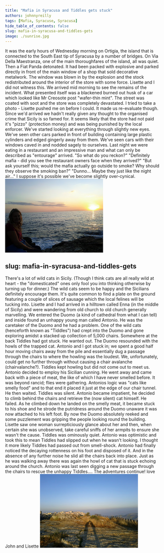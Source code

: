 ```yaml
---
title: "Mafia in Syracusa and Tiddles gets stuck"
authors: johnnyreilly
tags: [Mafia, Syracuse, Syracusa]
hide_table_of_contents: false
slug: mafia-in-syracusa-and-tiddles-gets
image: ./sunrise.jpg
---
```

It was the early hours of Wednesday morning on Ortigia, the island that is connected to the South East tip of Syracusa by a number of bridges. On Via Della Maestranza, one of the main thoroughfares of the island, all was quiet. Then a Fiat Panda detonated. It had been packed with explosive and parked directly in front of the main window of a shop that sold decorative metalwork. The window was blown in by the explosion and the stock redistributed around the interior of the store with some force. Lisette and I did not witness this. We arrived mid morning to see the remains of the incident. What presented itself was a blackened burned out husk of a car which looked like Mr Creosote post "wafer-thin mint". The street was coated with soot and the store was completely devastated. I tried to take a photo - Lisette pushed me on before I could. It made us re-evaluate though. Since we'd arrived we hadn't really given any thought to the organised crime that Sicily is so famed for. It seems likely that the store had not paid it's "pizzo" (protection money) and was being punished by the local enforcer. We've started looking at everything through slightly new eyes. We've seen other cars parked in front of building containing large plastic cylinders and edged gingerly away from them. We've seen cars with their windows caved in and nodded sagely to ourselves. Last night we were eating in a restaurant and an impressive man and what can only be described as "entourage" arrived. "So what do you reckon?" "Definitely mafia - did you see the restaurant owners face when they arrived?" "But ask yourself this; would the mafia actually go outside to smoke? Why should they observe the smoking ban?" "Dunno... Maybe they just like the night air..." I suppose it's possible we've become slightly over-cynical. ![](sunrise.jpg)

slug: mafia-in-syracusa-and-tiddles-gets
---

 There's a lot of wild cats in Sicily. (Though I think cats are all really wild at heart - the "domesticated" ones only fool you into thinking otherwise by turning up for dinner.) The wild cats seem to be happy and the Sicilians definitely encourage them. It's quite common to find a plate on the ground featuring a couple of slices of sausage which the local felines will be tucking into. Lisette and I had arrived in a hilltown called Enna (in the middle of Sicily) and were wandering from old church to old church generally marvelling. We entered the Duomo (a kind of cathedral from what I can tell) and inside found an unhappy young man called Antonio. He was the caretaker of the Duomo and he had a problem. One of the wild cats (henceforth known as "Tiddles") had crept into the Duomo and gone exploring amidst a stacked up collection of 5,000 chairs. Somewhere at the back Tiddles had got stuck. He wanted out. The Duomo resounded with the howls of the trapped cat. Antonio and I got stuck in; we spent a good half hour moving chairs away from the pile and essentially dug a passage through the chairs to where the howling was the loudest. We, unfortunately, could get no further through without causing a chair avalanche (chairvalanche?). Tiddles kept howling but did not come out to meet us. Antonio decided to employ his Sicilian cunning. He went away and came back with a piece of meat, the like of which I have never smelled before. It was beyond rancid; flies were gathering. Antonios logic was "cats like smelly food" and to that end it placed it just at the edge of our chair tunnel. He then waited. Tiddles was silent. Antonio became impatient, he decided to climb behind the chairs and retrieve the (now silent) cat himself. He failed. As he climbed down he landed on the smelly meat, it became stuck to his shoe and he strode the putridness around the Duomo unaware it was now attached to his left foot. By now the Duomo absolutely reeked and some puzzlement was gripping the people looking round the building. Lisette saw one woman surrepticiously glance about her and then, when certain she was unobserved, take careful sniffs of her armpits to ensure she wasn't the cause. Tiddles was ominously quiet. Antonio was optimistic and took this to mean Tiddles had slipped out when he wasn't looking. I thought it more likely Tiddles had passed out from smell-shock. Antonio had finally noticed the decaying rottenness on his foot and disposed of it. And in the absence of any further noise he slid all the chairs back into place. Just as he was walking away there was again the howl of cat that is stuck echoing around the church. Antonio was last seen digging a new passage through the chairs to rescue the unhappy Tiddles.... The adventures continue! love John and Lisette ![](romanticshadows.jpg)


